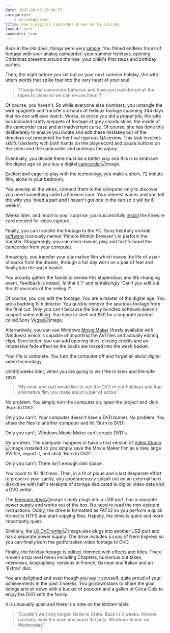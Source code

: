```yaml
---
date: 2007-09-03 16:34:53
categories:
    - uncategorised
title: how a digital camcorder drove me to suicide
layout: post
comments: true
---
```

Back in the old days, things were very
[simple](http://www.nbrightside.com/blog/2006/09/03/a-short-history-of-digital-photography/).
You filmed endless hours of footage with your analog camcorder; your
summer holidays, opening Christmas presents around the tree, your
child's first steps and birthday parties.

Then, the night before you set out on your next summer holiday, the wife
utters words that strike fear into the very heart of your soul:

> 'Charge the camcorder batteries and have you transferred all the tapes
> to video so we can re-use them ?'

Of course, you haven't. So while everyone else slumbers, you untangle
the wire spaghetti and transfer six hours of tedious footage spanning
364 days that no-one will ever watch.
Worse, to prove you did a proper job, the wife has included crafty
snippets of footage of grey cloudy skies, the inside of the camcorder
case and an inadvertent curse. Of course, she has done this deliberately
to ensure you locate and edit these mistakes out of the directors cut
presented for her final rigorous QA review. This task involves skillful
dexterity with both hands on the play/record and pause buttons on the
video and the camcorder and prolongs the agony.

Eventually, you decide there must be a better way and this is to embrace
the digital age so you buy a digital
[camcorder](http://www.amazon.co.uk/gp/redirect.html?ie=UTF8&location=http://www.amazon.co.uk/Sony-DCR-HC45-Handycam-Camcorder-screen/dp/B000MK3XVQ?ie=UTF8&s=electronics&qid=1188806427&sr=1-7&tag=paradiso&linkCode=ur2&camp=1634&creative=6738)![image](http://www.assoc-amazon.co.uk/e/ir?t=paradiso&l=ur2&o=2).

Excited and eager to play with the technology, you make a short, 72
minute film, alone in your bedroom.

You unwrap all the wires, connect them to the computer only to discover
you need something called a Firewire card. Your interest wanes and you
tell the wife you 'need a part and I haven't got one in the van so it
will be 6 weeks'.

Weeks later, and much to your surprise, you successfully
[install](http://www.nbrightside.com/blog/2007/05/30/pass-the-anti-static-wrist-strap/)
the Firewire card needed for video capture.

Finally, you can transfer the footage to the PC. Sony helpfully include
[software](http://support.sony-europe.com/dime/downloads/swupdate/update.asp?l=en&f=PMB_v20xx)
(curiously named 'Picture Motion Browser') to perform the transfer.
Staggeringly, you can even rewind, play and fast forward the camcorder
from your computer.

Amazingly, you transfer your alternative film which traces the life of a
pair of socks from the drawer, through a full day worn on a pair of feet
and finally into the wash basket.

You proudly gather the family to review this stupendous and life
changing event. Feedback is mixed; 'Is that it ?' and tantalisingly
'Can't you edit out the 32 seconds of the ceiling ?'.

Of course, you can edit the footage. You are a master of the digital
age. You are a budding film director. You quickly remove the spurious
footage from the final cut. Only you can't because the Sony bundled
software doesn't support video editing. You have to shell out &pound;50 for a
separate product called Sony
[Vegas](http://www.amazon.co.uk/gp/redirect.html?ie=UTF8&location=http://www.amazon.co.uk/Sony-Vegas-Movie-Studio-Platinum/dp/B000FTRZNG?ie=UTF8&s=software&qid=1188804870&sr=8-1&tag=paradiso&linkCode=ur2&camp=1634&creative=6738)![image](http://www.assoc-amazon.co.uk/e/ir?t=paradiso&l=ur2&o=2).

Alternatively, you can use Windows
[Movie Maker](http://www.microsoft.com/windowsxp/downloads/updates/moviemaker2.mspx)
(freely available with Windows) which is capable of importing the AVI
files and actually editing clips. Even better, you can add opening
titles, closing credits and an impressive fade effect as the socks are
tossed into the wash basket.

Your life is complete. You turn the computer off and forget all about
digital video technology.

Until 8 weeks later, when you are going to visit the in-laws and the
wife says:

> 'My mum and dad would like to see the DVD of our holidays and that
> alternative film you make about a pair of socks.'

No problem. You simply turn the computer on, open the project and click
'Burn to DVD'.

Only you can't. Your computer doesn't have a DVD burner. No problem. You
share the files to another computer and hit 'Burn to DVD'.

Only you can't. Windows Movie Maker can't create DVD's.

No problem. The computer happens to have a trial version of
[Video Studio](http://www.amazon.co.uk/gp/redirect.html?ie=UTF8&location=http://www.amazon.co.uk/Corel-VideoStudio-11/dp/B000P5ZHZ8?ie=UTF8&s=software&qid=1188805595&sr=1-2&tag=paradiso&linkCode=ur2&camp=1634&creative=6738)![image](http://www.assoc-amazon.co.uk/e/ir?t=paradiso&l=ur2&o=2)
installed so you simply save the Movie Maker film as a new, large AVI
file, import it, and click 'Burn to DVD'.

Only you can't. There isn't enough disk space.

You count to 10. 10 times. Then, in a fit of pique and a last desperate
effort to preserve your sanity, you spontaneously splash out on an
external hard disk drive with half a terabyte of storage dedicated to
digital video data and a DVD writer.

The
[Freecom drive](http://www.amazon.co.uk/gp/redirect.html?ie=UTF8&location=http://www.amazon.co.uk/Freecom-Classic-500GB-External-Black/dp/B000UVRA34?ie=UTF8&s=electronics&qid=1188807017&sr=1-2&tag=paradiso&linkCode=ur2&camp=1634&creative=6738)![image](http://www.assoc-amazon.co.uk/e/ir?t=paradiso&l=ur2&o=2)
simply plugs into a USB port, has a separate power supply and works out
of the box. No need to read the non-existent instructions. Oddly, the
drive is formatted as FAT32 so you perform a quick format to NTFS and
start copying files. Happily, the drive is quick and more importantly
quiet.

Similarly, the
[LG DVD writer](http://www.amazon.co.uk/gp/redirect.html?ie=UTF8&location=http://www.amazon.co.uk/LG-GSA-E40L-External-Writer-Lightscribe/dp/B000Q7BHZO?ie=UTF8&s=electronics&qid=1188807193&sr=1-7&tag=paradiso&linkCode=ur2&camp=1634&creative=6738)![image](http://www.assoc-amazon.co.uk/e/ir?t=paradiso&l=ur2&o=2)
also plugs into another USB port and has a separate power supply. The
drive includes a copy of Nero Express so you can finally burn the
godforsaken video footage to DVD.

Finally, the holiday footage is edited, trimmed with effects and titles.
There is even a top level menu including Chapters, humorous out takes,
interviews, biographies, versions in French, German and Italian and an
'Extras' disc.

You are delighted and even though you say it yourself, quite proud of
your achievements in the past 3 weeks. You go downstairs to share the
glad tidings and sit down with a bucket of popcorn and a gallon of
Coca-Cola to enjoy the DVD with the family.

It is unusually quiet and there is a note on the kitchen table

> 'Couldn't wait any longer. Gone to Crete. Back in 2 weeks. Hoover
> upstairs, mow the lawn and wash the pots. Window cleaner on Wednesday'
